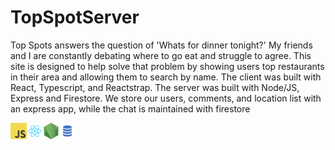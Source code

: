 # TopSpotServer

Top Spots answers the question of 'Whats for dinner tonight?' My friends and I are constantly debating where to go eat and struggle to agree. This site is designed to help solve that
problem by showing users top restaurants in their area and allowing them to search by name. The client was built with React, Typescript, and Reactstrap. The server
was built with Node/JS, Express and Firestore. We store our users, comments, and location list with an express app, while the chat is maintained with firestore

<img align="left" alt="JavaScript" width="26px" src="https://raw.githubusercontent.com/github/explore/80688e429a7d4ef2fca1e82350fe8e3517d3494d/topics/javascript/javascript.png" />
<img align="left" alt="React" width="26px" src="https://raw.githubusercontent.com/github/explore/80688e429a7d4ef2fca1e82350fe8e3517d3494d/topics/react/react.png" />
<img align="left" alt="Node.js" width="26px" src="https://raw.githubusercontent.com/github/explore/80688e429a7d4ef2fca1e82350fe8e3517d3494d/topics/nodejs/nodejs.png" />
<img align="left" alt="SQL" width="26px" src="https://raw.githubusercontent.com/github/explore/80688e429a7d4ef2fca1e82350fe8e3517d3494d/topics/sql/sql.png" />


